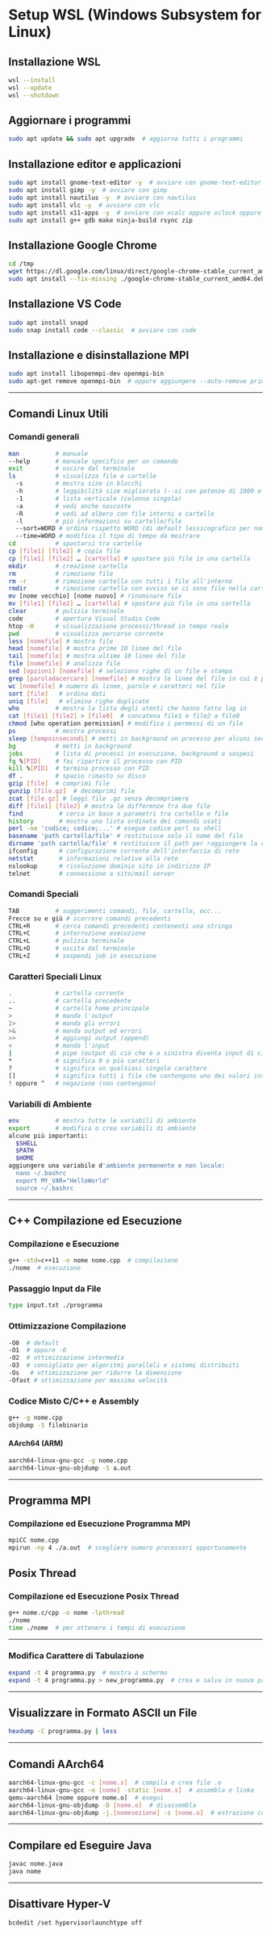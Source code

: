 # Setup WSL (Windows Subsystem for Linux)

## Installazione WSL

```bash
wsl --install
wsl --update
wsl --shutdown
```

## Aggiornare i programmi

```bash
sudo apt update && sudo apt upgrade  # aggiorna tutti i programmi
```

## Installazione editor e applicazioni

```bash
sudo apt install gnome-text-editor -y  # avviare con gnome-text-editor ... (es. ~/.bashrc)
sudo apt install gimp -y  # avviare con gimp
sudo apt install nautilus -y  # avviare con nautilus
sudo apt install vlc -y  # avviare con vlc
sudo apt install x11-apps -y  # avviare con xcalc oppure xclock oppure xeyes
sudo apt install g++ gdb make ninja-build rsync zip
```

## Installazione Google Chrome

```bash
cd /tmp
wget https://dl.google.com/linux/direct/google-chrome-stable_current_amd64.deb
sudo apt install --fix-missing ./google-chrome-stable_current_amd64.deb  # avviare con google-chrome
```

## Installazione VS Code

```bash
sudo apt install snapd
sudo snap install code --classic  # avviare con code
```

## Installazione e disinstallazione MPI

```bash
sudo apt install libopenmpi-dev openmpi-bin
sudo apt-get remove openmpi-bin  # oppure aggiungere --auto-remove prima di openmpi-bin
```

---

## Comandi Linux Utili

### Comandi generali

```bash
man          # manuale
--help       # manuale specifico per un comando
exit         # uscire dal terminale
ls           # visualizza file e cartelle
  -s         # mostra size in blocchi
  -h         # leggibilità size migliorata (--si con potenze di 1000 e non 1024)
  -1         # lista verticale (colonna singola)
  -a         # vedi anche nascoste
  -R         # vedi ad albero con file interni a cartelle
  -l         # più informazioni su cartelle/file
  --sort=WORD # ordina rispetto WORD (di default lessicografico per nome)
  --time=WORD # modifica il tipo di tempo da mostrare
cd           # spostarsi tra cartelle
cp [file1] [file2] # copia file
cp [file1] [file2] … [cartella] # spostare più file in una cartella
mkdir        # creazione cartella
rm           # rimozione file
rm -r        # rimozione cartella con tutti i file all'interno
rmdir        # rimozione cartella con avviso se ci sono file nella cartella
mv [nome vecchio] [nome nuovo] # rinominare file
mv [file1] [file2] … [cartella] # spostare più file in una cartella
clear        # pulizia terminale
code         # apertura Visual Studio Code
htop -H      # visualizzazione processi/thread in tempo reale
pwd          # visualizza percorso corrente
less [nomefile] # mostra file
head [nomefile] # mostra prime 10 linee del file
tail [nomefile] # mostra ultime 10 linee del file
file [nomefile] # analizza file
sed [opzioni] [nomefile] # seleziona righe di un file e stampa
grep [paroladacercare] [nomefile] # mostra le linee del file in cui è presente la parola da cercare
wc [nomefile] # numero di linee, parole e caratteri nel file
sort [file]   # ordina dati
uniq [file]   # elimina righe duplicate
who          # mostra la lista degli utenti che hanno fatto log in
cat [file1] [file2] > [file0]  # concatena file1 e file2 a file0
chmod [who operation permission] # modifica i permessi di un file
ps           # mostra processi
sleep [tempoinsecondi] # metti in background un processo per alcuni secondi
bg           # metti in background
jobs         # lista di processi in esecuzione, background o sospesi
fg %[PID]    # fai ripartire il processo con PID
kill %[PID]  # termina processo con PID
df .         # spazio rimasto su disco
gzip [file]  # comprimi file
gunzip [file.gz]  # decomprimi file
zcat [file.gz] # leggi file .gz senza decomprimere
diff [file1] [file2] # mostra le differenze fra due file
find          # cerca in base a parametri tra cartelle e file
history       # mostra una lista ordinata dei comandi usati
perl -ne 'codice; codice;...' # esegue codice perl su shell
basename 'path cartella/file' # restituisce solo il nome del file
dirname 'path cartella/file' # restituisce il path per raggiungere la cartella/file
ifconfig      # configurazione corrente dell'interfaccia di rete
netstat       # informazioni relative alla rete
nslookup      # risoluzione dominio sito in indirizzo IP
telnet        # connessione a sito/mail server
```

### Comandi Speciali

```bash
TAB          # suggerimenti comandi, file, cartelle, ecc...
Frecce su e giù # scorrere comandi precedenti
CTRL+R       # cerca comandi precedenti contenenti una stringa
CTRL+C       # interruzione esecuzione
CTRL+L       # pulizia terminale
CTRL+D       # uscita dal terminale
CTRL+Z       # sospendi job in esecuzione
```

### Caratteri Speciali Linux

```bash
.            # cartella corrente
..           # cartella precedente
~            # cartella home principale
>            # manda l'output
2>           # manda gli errori
>&           # manda output ed errori
>>           # aggiungi output (append)
<            # manda l'input
|            # pipe (output di ciò che è a sinistra diventa input di ciò che è a destra)
*            # significa 0 o più caratteri
?            # significa un qualsiasi singolo carattere
[]           # significa tutti i file che contengono uno dei valori inseriti nelle []
! oppure ^   # negazione (non contengono)
```

### Variabili di Ambiente

```bash
env          # mostra tutte le variabili di ambiente
export       # modifica o crea variabili di ambiente
alcune più importanti:
  $SHELL
  $PATH
  $HOME
aggiungere una variabile d'ambiente permanente e non locale:
  nano ~/.bashrc
  export MY_VAR="HelloWorld"
  source ~/.bashrc
```

---

## C++ Compilazione ed Esecuzione

### Compilazione e Esecuzione

```bash
g++ -std=c++11 -o nome nome.cpp  # compilazione
./nome  # esecuzione
```

### Passaggio Input da File

```bash
type input.txt ./programma
```

### Ottimizzazione Compilazione

```bash
-O0  # default
-O1  # oppure -O
-O2  # ottimizzazione intermedia
-O3  # consigliato per algoritmi paralleli e sistemi distribuiti
-Os   # ottimizzazione per ridurre la dimensione
-Ofast # ottimizzazione per massima velocità
```

### Codice Misto C/C++ e Assembly

```bash
g++ -g nome.cpp
objdump -S filebinario
```

#### AArch64 (ARM)

```bash
aarch64-linux-gnu-gcc -g nome.cpp
aarch64-linux-gnu-objdump -S a.out
```

---

## Programma MPI

### Compilazione ed Esecuzione Programma MPI

```bash
mpiCC nome.cpp
mpirun -np 4 ./a.out  # scegliere numero processori opportunamente
```

## Posix Thread

### Compilazione ed Esecuzione Posix Thread

```bash
g++ nome.c/cpp -o nome -lpthread
./nome
time ./nome  # per ottenere i tempi di esecuzione
```

---

### Modifica Carattere di Tabulazione

```bash
expand -t 4 programma.py  # mostra a schermo
expand -t 4 programma.py > new_programma.py  # crea e salva in nuovo programma
```

---

## Visualizzare in Formato ASCII un File

```bash
hexdump -C programma.py | less
```

---

## Comandi AArch64

```bash
aarch64-linux-gnu-gcc -c [nome.s]  # compila e crea file .o
aarch64-linux-gnu-gcc -o [nome] -static [nome.s]  # assembla e linka
qemu-aarch64 [nome oppure nome.o]  # esegui
aarch64-linux-gnu-objdump -D [nome.o]  # disassembla
aarch64-linux-gnu-objdump -j.[nomesezione] -s [nome.o]  # estrazione contenuto delle sezioni
```

---

## Compilare ed Eseguire Java

```bash
javac nome.java
java nome
```

---

## Disattivare Hyper-V

```bash
bcdedit /set hypervisorlaunchtype off
```
